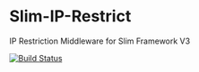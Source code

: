 # Slim-IP-Restrict
IP Restriction Middleware for Slim Framework V3

[![Build Status](https://travis-ci.org/aneek/Slim-IP-Restrict.svg?branch=master)](https://travis-ci.org/aneek/Slim-IP-Restrict)

